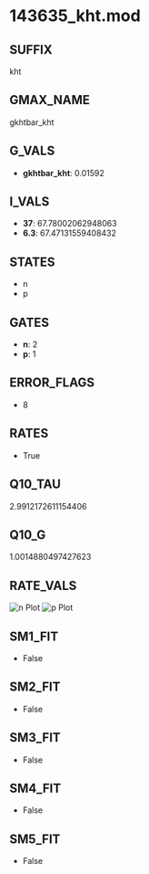 # 143635_kht.mod

## SUFFIX

kht

## GMAX_NAME

gkhtbar_kht

## G_VALS

- **gkhtbar_kht**: 0.01592

## I_VALS

- **37**: 67.78002062948063
- **6.3**: 67.47131559408432

## STATES

- n
- p

## GATES

- **n**: 2
- **p**: 1

## ERROR_FLAGS

- 8

## RATES

- True

## Q10_TAU

2.9912172611154406

## Q10_G

1.0014880497427623

## RATE_VALS

![n Plot](/Users/pbozelos/Dropbox/icg-Chai-Panos/supermodels/output_markdown_files/K/143635_kht.mod/images/n.png)
![p Plot](/Users/pbozelos/Dropbox/icg-Chai-Panos/supermodels/output_markdown_files/K/143635_kht.mod/images/p.png)

## SM1_FIT

- False

## SM2_FIT

- False

## SM3_FIT

- False

## SM4_FIT

- False

## SM5_FIT

- False

